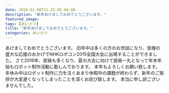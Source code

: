 ```yaml
---
date: 2016-01-06T11:25:05-04:00
description: "新年あけましておめでとうございます。"
featured_image: 
tags: [あいさつ]
title: "新年あけましておめでとうございます。"
categories: あいさつ
---
```


あけましておめでとうございます。
旧年中は多くの方のお世話になり、皆様の盛大な応援のおかげでNHKロボコン2015全国大会に出場することができました。
さて2016年、部員も多くなり、夏の大会に向けて部員一丸となって年末年始もロボット制作活動に勤しんでおります。
本年もよろしくお願い致します。
冬休み中はロボット制作に力を注ぐあまり休暇中の課題が終わらず、新年のご挨拶が大変遅くなってしまったことを深くお詫び致します。
本当に申し訳ございませんでした。
